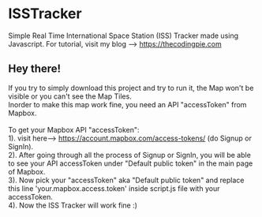 # ISSTracker
Simple Real Time International Space Station (ISS) Tracker made using Javascript. For tutorial, visit my blog --> https://thecodingpie.com

## Hey there!
If you try to simply download this project and try to run it, the Map won't be visible or you can't see the Map Tiles.<br/>Inorder to make this map work fine, you need an API "accessToken" from Mapbox.<br/><br/>To get your Mapbox API "accessToken":<br/>1). visit here--> https://account.mapbox.com/access-tokens/ (do Signup or SignIn).<br/>2). After going through all the process of Signup or SignIn, you will be able to see your API accessToken under "Default public token" in the main page of Mapbox.<br/>3). Now pick your "accessToken" aka "Default public token" and replace this line 'your.mapbox.access.token' inside script.js file with your accessToken.<br/>4). Now the ISS Tracker will work fine :)
